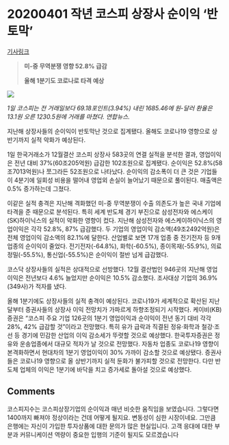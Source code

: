 # 20200401 작년 코스피 상장사 순이익 ‘반토막’

[기사링크](<https://news.naver.com/main/read.nhn?mode=LS2D&mid=shm&sid1=101&sid2=259&oid=028&aid=0002491832>)



> **미-중 무역분쟁 영향 52.8% 급감**
>
> **올해 1분기도 코로나로 타격 예상**



![](https://imgnews.pstatic.net/image/028/2020/04/01/0002491832_001_20200402023413701.jpg?type=w647)

*1일 코스피는 전 거래일보다 69.18포인트(3.94%) 내린 1685.46에 원-달러 환율은 13.1원 오른 1230.5원에 거래를 마쳤다. 연합뉴스.*



  지난해 상장사들의 순이익이 반토막난 것으로 집계됐다. 올해도 코로나19 영향으로 상반기까지 실적 악화가 예상된다.



1일 한국거래소가 12월결산 코스피 상장사 583곳의 연결 실적을 분석한 결과, 영업이익은 전년 대비 37%(60조205억원) 급감한 102조원으로 집계됐다. 순이익은 52.8%(58조7013억원)나 쪼그라든 52조원으로 나타났다. 순이익의 감소폭이 더 큰 것은 기업들이 4분기에 일회성 비용을 떨어내 영업외 손실이 늘어났기 때문으로 풀이된다. 매출액은 0.5% 증가하는데 그쳤다.



이같은 실적 충격은 지난해 격화했던 미-중 무역분쟁이 수출 의존도가 높은 국내 기업에 타격을 준 때문으로 분석된다. 특히 세계 반도체 경기 부진으로 삼성전자와 에스케이(SK)하이닉스의 실적이 악화한 영향이 컸다. 지난해 삼성전자와 에스케이하이닉스의 영업이익은 각각 52.8%, 87% 급감했다. 두 기업의 영업이익 감소액(49조2492억원)은 전체 영업이익 감소액의 82.1%에 달한다. 산업별로 보면 17개 업종 중 전기전자 등 9개 업종의 순이익이 줄었다. 전기전자(-64.8%), 화학(-60.5%), 종이목재(-55.9%), 의료정밀(-55.5%), 통신업(-55.5%)은 순이익이 절반 넘게 급감했다.



코스닥 상장사들의 실적은 상대적으로 선방했다. 12월 결산법인 946곳의 지난해 영업이익은 전년보다 4.6% 늘었지만 순이익은 10.5% 감소했다. 조사대상 기업의 36.9%(349사)가 적자를 냈다.



올해 1분기에도 상장사들의 실적 충격이 예상된다. 코로나19가 세계적으로 확산된 지난달부터 증권사들의 상장사 이익 전망치가 가파르게 하향조정되기 시작했다. 케이비(KB)증권은 “코스피 주요 기업 126곳의 1분기 영업이익과 순이익이 전년 동기 대비 각각 28%, 42% 급감할 것”이라고 전망했다. 특히 유가 급락과 직결된 정유·화학과 철강·조선 등 경기에 민감한 산업의 이익 감소세가 뚜렷할 것으로 예상했다. 한국투자증권은 정유와 운송업종에서 대규모 적자가 날 것으로 전망했다. 자동차 업종도 코로나19 영향이 본격화하면서 현대차의 1분기 영업이익이 30% 가까이 감소할 것으로 예상됐다. 증권사들은 코로나19 영향으로 올 상반기까지 실적 둔화가 불가피할 것으로 전망한다. 다만 반도체 업체의 이익은 1분기에 바닥을 치고 증가세로 돌아설 것으로 예상했다.  



## Comments

코스피지수는 코스피상장기업의 순이익과 매년 비슷한 움직임을 보였습니다. 그렇다면 1400까지 빠져야 정상이라는 건데 어떻게 될지요. 변동성이 심한 시장이네요. 그만큼 은행에는 자신이 가입한 투자상품에 대한 문의가 많은 현실입니다.
고객 응대에 대한 부분과 커뮤니케이션 역량이 중요한 입행의 기준이 될지도 모르겠습니다